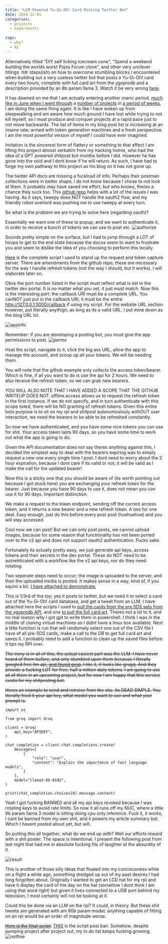 ```yaml
---
title: "LLM Powered Yu-Gi-Oh! Card Posting Twitter Bot"
date: 2024-12-01
categories:
  - projects
  - experiments
  
tags:
  - why?
  - AI
---
```


Alternatively titled "DIY self licking icecream cone", "Spend a weekend building the worlds worst Pojos Forum clone", and other very unclever titlings. tldr steps(ish) on how to overcome stumbling blocks I encountered when building out a very useless twitter bot that posts a Yu-Gi-Oh! card every two hours, complete with full card art from the ygoprodb and a description provided by an 8b param llama 3. Watch it be very wrong [here](https://x.com/Yugioh_COTD).

It has dawned on me that I am actually entering another manic period, [much like in June when I went through](https://github.com/onecloudemoji/C.A.P.S.U.L.E.S./tree/main/Guarded%20Machines%20Still%20Accessible) a [number of projects](https://onecloudemoji.github.io/pentesting/simulating-cve-fuzzing/) in [a period of weeks](https://onecloudemoji.github.io/pentesting/music/vst-code-exec/), I am doing the same thing again. It is like I have woken up from sleepwalking and am aware how much ground I have lost while trying to not kill myself, so I must produce and conquer projects at a rapid pace just to not move backwards. The list of items in my blog post list is increasing at an insane rate; armed with token generation machines and a fresh perspective I am the most powerful version of myself I could have ever imagined.

Imitation is the sincerest form of flattery or something to that effect I am lifting this project almost verbatim from my hacking homie, who had the idea of a GPT powered shitpost bot months before I did. However he has gone into the void and I dont know if he will return. As such, I have had to forge my own pathway to this project as his blog on it has not gone up.

The twitter API docs are missing a fuckload of info. Perhaps their postman collections were in better shape, I do not know because I chose to not look at them. It probably may have saved me effort, but who knows, theres a chance they suck too. This [github repo](https://github.com/michael-stajer/twitter-oauth2-howto) helps with a lot of the issues I was having. As it says, tweepy does NOT handle the oauth2 flow, and my friendly robot overlord was pushing me to use tweepy at every turn.

So what is the problem we are trying to solve here (regarding oauth)?

Essentially we want one of these to popup, and we want to authenticate it, in order to receive a bunch of tokens we can use to post etc.
![authorize](/assets/images/twitterbot/authorize.png)

Sounds pretty simple on the surface, but I had to jump through a LOT of hoops to get to the end state because the docos seem to want to frustrate you and seem to dislike the idea of you choosing to perform this locally.

[Here](https://raw.githubusercontent.com/onecloudemoji/onecloudemoji.github.io/refs/heads/master/assets/images/twitterbot/authserver.py) is the complete script I used to stand up the request and token capture server. There are amendments from the github repo; these are necessary for the way I handle refresh tokens (not the way I should, but it works). I will elaborate later on.

Obvs the port number listed in the script must reflect what is set in the twitter dev portal. It is no matter what you set, it just must match. Now this is the interesting part: the callback URI must be a complete URL. You canNOT just put in the callback URI, it must be the entire http://127.0.0.1:5000/callback if using my script. For the website URL section however, put literally anythign, as long as its a valid URL. I put mine down as the blog URL lol.

![appinfo](/assets/images/twitterbot/appinfo.png)

Remember: if you are developing a posting bot, you must give the app permissions to post.
![perms](/assets/images/twitterbot/perms.png)

Host the script, navigate to it, click the big ass URL, allow the app to manage the account, and scoop up all your tokens. We will be needing them. 

You will note that the github example only collects the access token/bearer. Which is fine, if all you want to do is use the api for 2 hours. We need to also receive the refresh token, so we can grab new bearers.

YOU WILL ALSO NOTE THAT I HAVE ADDED A SCOPE THAT THE GITHUB WRITEUP DOES NOT. offline.access allows us to request the refresh token in the first instance. If we do not specify, and in turn authenticate with this scope listed, there will be NO granting of refresh tokens. Given this entire bots purpose is to sit on my rpi and shitpost autonomoslouly withOUT user interaction, we need the bearers to be able to be refreshed constantly.

So now we have authenticated, and you have some nice tokens you can use for shit. Your access token lasts 90 days, so you have some time to work out what the app is going to do. 

Given the API documentation does not say theres anything against this, I decided the simplest way to deal with the bearers expiring was to simply request a new one every single time I post. I dont need to worry about the 2 hour expiration, because I dont care if its valid or not; it will be valid as I make the call for the updated bearer!

Now this is a sticky one that you should be aware of (its worth pointing out because I got stuck here) you are exchanging your refresh token for the bearer. Just because you have 90 days to use it, does not mean you can use it for 90 days. Important distinction. 

We make a request to the token endpoint, sending off the current access token, and it returns a new bearer and a new refresh token. A two for one deal. Easy enough, just do this before every post post (huehuehue) and you will stay accessed.

Cool now we can post! But we can only post posts, we cannot upload images, because for some reason that functionality has not been ported over to the v2 api and does not support oauth2 authentication. Fucks sake. 

Fortunately its actually pretty easy, we just generate api keys, access tokens and their secrets in the dev portal. These do NOT need to be autnehticated with a workflow like the v2 api keys, nor do they need rotating. 

Two seperate steps need to occur; the image is uploaded to the server, and then the uploaded media is posted. It makes sense in a way, kind of, if you squint a bit. [I have attached to demonstrate.](https://raw.githubusercontent.com/onecloudemoji/onecloudemoji.github.io/refs/heads/master/assets/images/twitterbot/image_post.py)

This is 1/3rd of the toy; yes it posts to twitter, but we need it to select a card out of the Yu-Gi-Oh! card database, and get a tweet from an LLM. I have attached here the scripts I used to [pull the cards from the pre 5DS sets from the ygoprodb API](https://raw.githubusercontent.com/onecloudemoji/onecloudemoji.github.io/refs/heads/master/assets/images/twitterbot/get_cards_into_csv.ps1), and one [to pull the full card art](https://raw.githubusercontent.com/onecloudemoji/onecloudemoji.github.io/refs/heads/master/assets/images/twitterbot/get_random_card_from_csv.ps1). Theres not a lot to it, and no real reason why I got gpt to write them in powershell. I think I was in the middle of cloning virtual machines so I didnt have a linux box available. Next a little function is run that will randomely select one out of the CSV file I have of all pre-5DS cards, make a call to the DB to get full card art and saves it. I probably need to add a function to clean up the saved files before it tips my RPI over.

~~The irony is in all of this, the actual easiest part was the LLM. I have never heard of them before, and only stumbled upon them because I literally googled free llm api, [and found groq](https://groq.com/). I like it, it looks like grugq. And they provide a fucking LOT for free, half a million daily tokens. I am going to use all of them in an upcoming project, but for now I am happy that this service exists for my shitposting bot.~~

~~Heres an example to send and retreive from the site. Its DEAD SIMPLE. You literally feed it your api key, what model you want to use and what your prompt is.~~
````
import os

from groq import Groq

client = Groq(
    api_key="APIKEY",
)

chat_completion = client.chat.completions.create(
    messages=[
        {
            "role": "user",
            "content": "Explain the importance of fast language models",
        }
    ],
    model="llama3-8b-8192",
)

print(chat_completion.choices[0].message.content)
````

Yeah I got fucking BANNED and all my api keys revoked because I was rotating keys to avoid rate limits. So now it all runs off my NUC, where a little 8b param llama 3 model is sitting doing cpu only inference. Fuck it, it works, I cant be banned from my own shit, and it powers my article summary bot. Which I havent posted about yet, but will..

So putting this all together, what do we end up with? Well our efforts reward with a shit poster. The space is intentional. I present the following post from last night that had me in absolute fucking fits of laughter at the absurdity of it.

![result](/assets/images/twitterbot/result.jpg)

This is another of those silly ideas that floated into my conciousness while on a flight a while ago, something dredged up out of my past desires I had long forgotten about. Originally I wanted to get an LCD hat for my rpi and have it display the card of the day on the hat (somehow I dont think I am using that word right) but given it lives connected to a USB port behind my television, I most certainly will not be looking at it.

Could this be done via an LLM on the rpi? It could, in theory. But these shit tweets are generated with am 80b param model; anything capable of fitting on an rpi would be an order of magnitude worse.

~~[Here is the final script](https://raw.githubusercontent.com/onecloudemoji/onecloudemoji.github.io/refs/heads/master/assets/images/twitterbot/final.py).~~ [THIS](https://raw.githubusercontent.com/onecloudemoji/onecloudemoji.github.io/refs/heads/master/assets/images/twitterbot/local.py) is the script post ban. Somehow, despite pumping project after project out, my to do list keeps fucking growing. 
![notfine](/assets/images/twitterbot/notfine.jpg)
